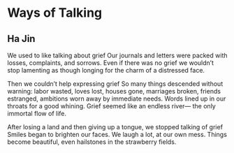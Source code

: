 # Ways of Talking
## Ha Jin
We used to like talking about grief
Our journals and letters were packed
with losses, complaints, and sorrows.
Even if there was no grief
we wouldn’t stop lamenting
as though longing for the charm
of a distressed face.

Then we couldn’t help expressing grief
So many things descended without warning:
labor wasted, loves lost, houses gone,
marriages broken, friends estranged,
ambitions worn away by immediate needs.
Words lined up in our throats
for a good whining.
Grief seemed like an endless river—
the only immortal flow of life.

After losing a land and then giving up a tongue,
we stopped talking of grief
Smiles began to brighten our faces.
We laugh a lot, at our own mess.
Things become beautiful,
even hailstones in the strawberry fields.